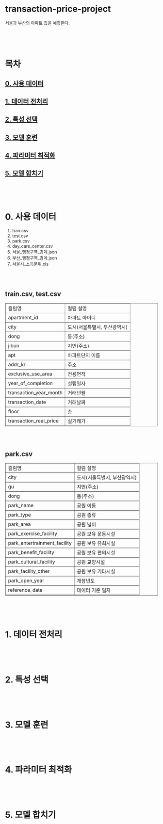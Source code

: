 # **transaction-price-project**

서울과 부산의 아파트 값을 예측한다.  


<br>
<br>
<br>


# **목차**

## [0. 사용 데이터](#0-사용-데이터)
## [1. 데이터 전처리](#1-데이터-전처리)  
## [2. 특성 선택](#2-특성-선택)  
## [3. 모델 훈련](#3-모델-훈련)  
## [4. 파라미터 최적화](#4-파라미터-최적화)  
## [5. 모델 합치기](#5-모델-합치기)  

<br>
<br>
<br>

# **0. 사용 데이터**

1. tran.csv
2. test.csv
3. park.csv
4. day_care_center.csv
5. 서울_행정구역_경계.json
6. 부산_행정구역_경계.json
7. 서울시_소득분위.xls

<br>
<br>


## **train.csv, test.csv**
<table border='1'>
<thead border='2'>
<tr>
<td>컬럼명</td><td>컬럼 설명</td>
</tr>
</thead>
<tbody>
<tr><td>apartment_id</td><td>아파트 아이디</td></tr>
<tr><td>city</td><td>도시(서울특별시, 부산광역시)</td></tr>
<tr><td>dong</td><td>동(주소)</td></tr>
<tr><td>jibun</td><td>지번(주소)</td></tr>
<tr><td>apt</td><td>아파트단지 이름</td></tr>
<tr><td>addr_kr</td><td>주소</td></tr>
<tr><td>exclusive_use_area</td><td>전용면적</td></tr>
<tr><td>year_of_completion</td><td>설립일자</td></tr>
<tr><td>transaction_year_month</td><td>거래년월</td></tr>
<tr><td>transaction_date</td><td>거래날짜</td></tr>
<tr><td>floor</td><td>층</td></tr>
<tr><td>transaction_real_price</td><td>실거래가</td></tr>
</tbody>
</table>

<br>
<br>

## **park.csv**
<table border='1'>
<thead border='2'>
<tr>
<td>컬럼명</td><td>컬럼 설명</td>
</tr>
</thead>
<tbody>
<tr><td>city</td><td>도시(서울특별시, 부산광역시)</td></tr>
<tr><td>gu</td><td>지번(주소)</td></tr>
<tr><td>dong</td><td>동(주소)</td></tr>
<tr><td>park_name</td><td>공원 이름</td></tr>
<tr><td>park_type</td><td>공원 종류</td></tr>
<tr><td>park_area</td><td>공원 넓이</td></tr>
<tr><td>park_exercise_facility</td><td>공원 보유 운동시설</td></tr>
<tr><td>park_entertrainment_facility</td><td>공원 보유 유희시설</td></tr>
<tr><td>park_benefit_facility</td><td>공원 보유 편의시설</td></tr>
<tr><td>park_cultural_facility</td><td>공원 교양시설</td></tr>
<tr><td>park_facility_other</td><td>공원 보유 기타시설</td></tr>
<tr><td>park_open_year</td><td>개장년도</td></tr>
<tr><td>reference_date</td><td>데이터 기준 일자</td></tr>
</tbody>
</table>

<br>
<br>
<br>

# **1. 데이터 전처리**



<br>
<br>
<br>

# **2. 특성 선택**



<br>
<br>
<br>

# **3. 모델 훈련**



<br>
<br>
<br>

# **4. 파라미터 최적화**



<br>
<br>
<br>

# 5. 모델 합치기

